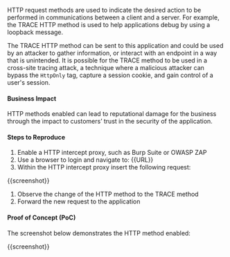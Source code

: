 HTTP request methods are used to indicate the desired action to be performed in communications between a client and a server. For example, the TRACE HTTP method is used to help applications debug by using a loopback message.

The TRACE HTTP method can be sent to this application and could be used by an attacker to gather information, or interact with an endpoint in a way that is unintended. It is possible for the TRACE method to be used in a cross-site tracing attack, a technique where a malicious attacker can bypass the `HttpOnly` tag, capture a session cookie, and gain control of a user's session.

#### Business Impact

HTTP methods enabled can lead to reputational damage for the business through the impact to customers’ trust in the security of the application.

#### Steps to Reproduce

1. Enable a HTTP intercept proxy, such as Burp Suite or OWASP ZAP
1. Use a browser to login and navigate to: {{URL}}
1. Within the HTTP intercept proxy insert the following request:

{{screenshot}}

1. Observe the change of the HTTP method to the TRACE method
1. Forward the new request to the application

#### Proof of Concept (PoC)

The screenshot below demonstrates the HTTP method enabled:

{{screenshot}}
